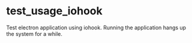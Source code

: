 # test_usage_iohook
Test electron application using iohook. Running the application hangs up the system for a while.
